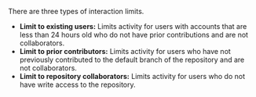 There are three types of interaction limits.
* **Limit to existing users:** Limits activity for users with accounts that are less than 24 hours old who do not have prior contributions and are not collaborators.
* **Limit to prior contributors:** Limits activity for users who have not previously contributed to the default branch of the repository and are not collaborators.
* **Limit to repository collaborators:** Limits activity for users who do not have write access to the repository.
